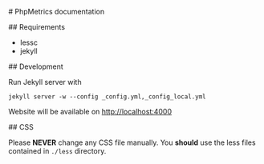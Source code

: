 # PhpMetrics documentation

## Requirements

+ lessc
+ jekyll

## Development

Run Jekyll server with

    jekyll server -w --config _config.yml,_config_local.yml

Website will be available on [http://localhost:4000](http://localhost:4000)

## CSS

Please **NEVER** change any CSS file manually. You **should** use the less files contained in `./less` directory.